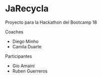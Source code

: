 # JaRecycla
Proyecto para la Hackathon del Bootcamp 18 

Coaches
- Diego Minho
- Camila Duarte
  
Participantes

- Gio Amaini
- Ruben Guerreros
